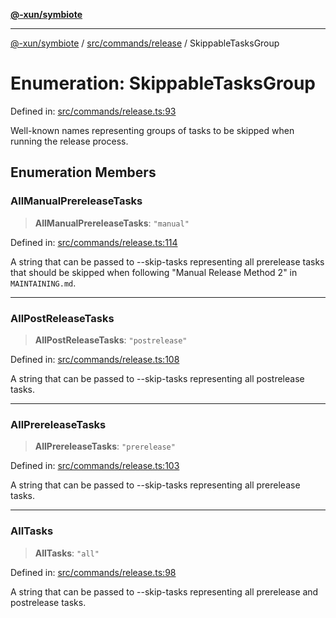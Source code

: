 [**@-xun/symbiote**](../../../../README.md)

***

[@-xun/symbiote](../../../../README.md) / [src/commands/release](../README.md) / SkippableTasksGroup

# Enumeration: SkippableTasksGroup

Defined in: [src/commands/release.ts:93](https://github.com/Xunnamius/symbiote/blob/cfd701ad0628c5e146048c1316e66e821d0bb3c4/src/commands/release.ts#L93)

Well-known names representing groups of tasks to be skipped when running the
release process.

## Enumeration Members

### AllManualPrereleaseTasks

> **AllManualPrereleaseTasks**: `"manual"`

Defined in: [src/commands/release.ts:114](https://github.com/Xunnamius/symbiote/blob/cfd701ad0628c5e146048c1316e66e821d0bb3c4/src/commands/release.ts#L114)

A string that can be passed to --skip-tasks representing all prerelease
tasks that should be skipped when following "Manual Release Method 2" in
`MAINTAINING.md`.

***

### AllPostReleaseTasks

> **AllPostReleaseTasks**: `"postrelease"`

Defined in: [src/commands/release.ts:108](https://github.com/Xunnamius/symbiote/blob/cfd701ad0628c5e146048c1316e66e821d0bb3c4/src/commands/release.ts#L108)

A string that can be passed to --skip-tasks representing all postrelease
tasks.

***

### AllPrereleaseTasks

> **AllPrereleaseTasks**: `"prerelease"`

Defined in: [src/commands/release.ts:103](https://github.com/Xunnamius/symbiote/blob/cfd701ad0628c5e146048c1316e66e821d0bb3c4/src/commands/release.ts#L103)

A string that can be passed to --skip-tasks representing all prerelease
tasks.

***

### AllTasks

> **AllTasks**: `"all"`

Defined in: [src/commands/release.ts:98](https://github.com/Xunnamius/symbiote/blob/cfd701ad0628c5e146048c1316e66e821d0bb3c4/src/commands/release.ts#L98)

A string that can be passed to --skip-tasks representing all prerelease and
postrelease tasks.
